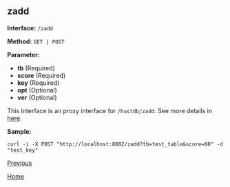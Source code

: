 ## zadd ##

**Interface:** `/zadd`

**Method:** `GET | POST`

**Parameter:** 

*  **tb** (Required)  
*  **score** (Required)  
*  **key** (Required)  
*  **opt** (Optional)
*  **ver** (Optional)

This Interface is an proxy interface for `/hustdb/zadd`. See more details in [here](../hustdb/hustdb/zadd.md).  

**Sample:**

    curl -i -X POST "http://localhost:8082/zadd?tb=test_table&score=60" -d "test_key"

[Previous](../ha.md)

[Home](../../index.md)